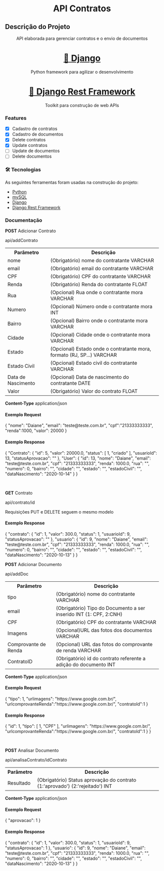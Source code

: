 <h1 align="center">API Contratos</h1>

## Descrição do Projeto
<p align="center">API elaborada para gerenciar contratos e o envio de documentos</p>
<h1 align="center">
    <a href="https://www.djangoproject.com/">🔗 Django</a>
</h1>
<p align="center">Python framework para agilizar o desenvolvimento </p>
<h1 align="center">
    <a href="https://www.django-rest-framework.org/">🔗 Django Rest Framework</a>
</h1>
<p align="center">Toolkit para construção de web APIs</p>

### Features

- [x] Cadastro de contratos
- [x] Cadastro de documentos
- [x] Delete contratos
- [x] Update contratos
- [ ] Update de documentos
- [ ] Delete documentos

### 🛠 Tecnologias

As seguintes ferramentas foram usadas na construção do projeto:

- [Python](https://www.python.org/)
- [mySQL](https://www.mysql.com/)
- [Django](https://www.djangoproject.com/)
- [Django Rest Framework](https://www.django-rest-framework.org/)

### Documentação
<p><b>POST</b> Adicionar Contrato</p>
<p>api/addContrato<p>

<table>
<tr>
    <th>Parâmetro</th>
    <th>Descrição</th>
</tr>
<tr>
<td>nome</td>
<td>(Obrigatório) nome do contratante VARCHAR</td>
</tr>
<tr>
<td>email</td>
<td>(Obrigatório) email do contratante VARCHAR</td>
</tr>
<tr>
<td>CPF</td>
<td>(Obrigatório) CPF do contratante VARCHAR</td>
</tr>
<tr>
<td>Renda</td>
<td>(Obrigatório) Renda do contratante FLOAT</td>
</tr>
<tr>
<td>Rua</td>
<td>(Opcional) Rua onde o contratante mora VARCHAR</td>
</tr>
<tr>
<td>Numero</td>
<td>(Opcional) Número onde o contratante mora INT</td>
</tr>
<tr>
<td>Bairro</td>
<td>(Opcional) Bairro onde o contratante mora VARCHAR</td>
</tr>
<tr>
<td>Cidade</td>
<td>(Opcional) Cidade onde o contratante mora VARCHAR</td>
</tr>
<tr>
<td>Estado</td>
<td>(Opcional) Estado onde o contratante mora, formato (RJ, SP...) VARCHAR</td>
</tr>
<tr>
<td>Estado Civil</td>
<td>(Opcional) Estado civil do contratante VARCHAR</td>
</tr>
<tr>
<td>Data de Nascimento</td>
<td>(Opcional) Data de nascimento do contratante DATE</td>
</tr>
<tr>
<td>Valor</td>
<td>(Obrigatório) Valor do contrato FLOAT</td>
</tr>
</table>
<p><b>Content-Type</b> application/json</p>
<h4>Exemplo Request</h4>
{
    "nome": "Daiane",
    "email": "teste@teste.com.br",
    "cpf":"21333333333",
    "renda":1000,
    "valor": 20000
}
<h4>Exemplo Response</h4>
{
    "Contrato": {
        "id": 5,
        "valor": 20000.0,
        "status": [
            1,
            "criado"
        ],
        "usuarioId": 13,
        "statusAprovacao": ""
    },
    "User": {
        "id": 13,
        "nome": "Daiane",
        "email": "teste@teste.com.br",
        "cpf": "21333333333",
        "renda": 1000.0,
        "rua": "",
        "numero": 0,
        "bairro": "",
        "cidade": "",
        "estado": "",
        "estadoCivil": "",
        "dataNascimento": "2020-10-14"
    }
}
<p></p>
</br>
<p><b>GET</b> Contrato</p>
<p>api/contrato/id<p>
<p>Requisições PUT e DELETE seguem o mesmo modelo</p>
<h4>Exemplo Response</h4>
{
    "contrato": {
        "id": 1,
        "valor": 300.0,
        "status": 1,
        "usuarioId": 9,
        "statusAprovacao": ""
    },
    "usuario": {
        "id": 9,
        "nome": "Daiane",
        "email": "teste@teste.com.br",
        "cpf": "21333333333",
        "renda": 1000.0,
        "rua": "",
        "numero": 0,
        "bairro": "",
        "cidade": "",
        "estado": "",
        "estadoCivil": "",
        "dataNascimento": "2020-10-13"
    }
}
<p></p>
<p><b>POST</b> Adicionar Documento</p>
<p>api/addDoc<p>

<table>
<tr>
    <th>Parâmetro</th>
    <th>Descrição</th>
</tr>
<tr>
<td>tipo</td>
<td>(Obrigatório) nome do contratante VARCHAR</td>
</tr>
<tr>
<td>email</td>
<td>(Obrigatório) Tipo do Documento a ser inserido INT (1: CPF, 2:CNH)</td>
</tr>
<tr>
<td>CPF</td>
<td>(Obrigatório) CPF do contratante VARCHAR</td>
</tr>
<tr>
<td>Imagens</td>
<td>(Opcional)URL das fotos dos documentos VARCHAR</td>
</tr>
<tr>
<td>Comprovante de Renda</td>
<td>(Opcional) URL das fotos do comprovante de renda VARCHAR</td>
</tr>
<tr>
<td>ContratoID</td>
<td>(Obrigatório) id do contrato referente a adição do documento INT</td>
</tr>
</table>
<p><b>Content-Type</b> application/json</p>
<h4>Exemplo Request</h4>
{
    "tipo": 1,
    "urlimagens": "https://www.google.com.br/",
    "urlcomprovanteRenda":"https://www.google.com.br/",
    "contratoId":1
}
<h4>Exemplo Response</h4>
{
        "id": 1,
        "tipo": [
            1,
            "CPF"
        ],
        "urlimagens": "https://www.google.com.br/",
    "urlcomprovanteRenda":"https://www.google.com.br/",
    "contratoId":1
    }
}
<p></p>
</br>
<p></p>
<p><b>POST</b> Analisar Documento</p>
<p>api/analisaContrato/idContrato<p>

<table>
<tr>
    <th>Parâmetro</th>
    <th>Descrição</th>
</tr>
<tr>
<td>Resultado</td>
<td>(Obrigatório) Status aprovação do contrato   (1:'aprovado') (2:'rejeitado') INT</td>
</tr>
</table>
<p><b>Content-Type</b> application/json</p>
<h4>Exemplo Request</h4>
{
    "aprovacao": 1
}
<h4>Exemplo Response</h4>
{
    "contrato": {
        "id": 1,
        "valor": 300.0,
        "status": 1,
        "usuarioId": 9,
        "statusAprovacao": 1
    },
    "usuario": {
        "id": 9,
        "nome": "Daiane",
        "email": "teste@teste.com.br",
        "cpf": "21333333333",
        "renda": 1000.0,
        "rua": "",
        "numero": 0,
        "bairro": "",
        "cidade": "",
        "estado": "",
        "estadoCivil": "",
        "dataNascimento": "2020-10-13"
    }
}
<p></p>
</br>
